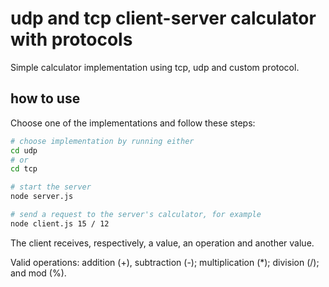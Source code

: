 # udp and tcp client-server calculator with protocols

Simple calculator implementation using tcp, udp and custom protocol.

## how to use

Choose one of the implementations and follow these steps:

```bash
# choose implementation by running either
cd udp
# or
cd tcp

# start the server
node server.js

# send a request to the server's calculator, for example
node client.js 15 / 12
```

The client receives, respectively, a value, an operation and another value.

Valid operations: addition (+), subtraction (-); multiplication (\*); division (/); and mod (%).
